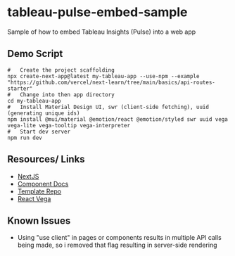 # tableau-pulse-embed-sample
Sample of how to embed Tableau Insights (Pulse) into a web app




## Demo Script

```
#   Create the project scaffolding
npx create-next-app@latest my-tableau-app --use-npm --example "https://github.com/vercel/next-learn/tree/main/basics/api-routes-starter"
#   Change into then app directory
cd my-tableau-app
#   Install Material Design UI, swr (client-side fetching), uuid (generating unique ids)
npm install @mui/material @emotion/react @emotion/styled swr uuid vega vega-lite vega-tooltip vega-interpreter
#   Start dev server
npm run dev
```


## Resources/  Links

* [NextJS](https://nextjs.org/docs)
* [Component Docs](https://horizon-ui.com/documentation/docs/introduction?ref=readme-horizon-nextjs)
* [Template Repo](https://github.com/horizon-ui/horizon-ui-chakra-nextjs)
* [React Vega](https://github.com/vega/react-vega/tree/master/packages/react-vega)


## Known Issues
* Using "use client" in pages or components results in multiple API calls being made, so i removed that flag resulting in server-side rendering